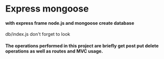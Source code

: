 # Express mongoose

#### with express frame node.js and mongoose create database
db/index.js don't forget to look  <br>
#### The operations performed in this project are briefly get post put delete operations as well as routes and MVC usage.
